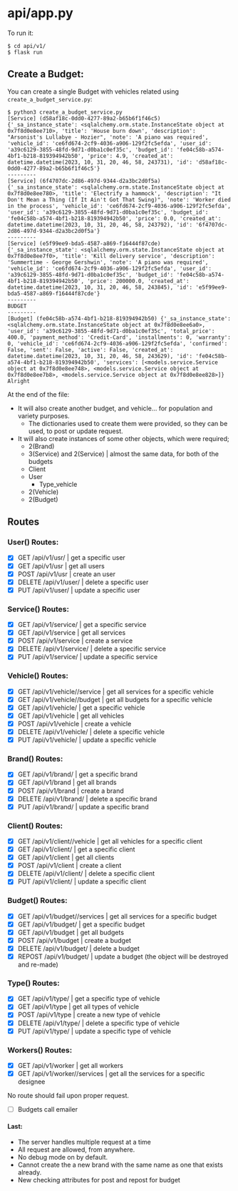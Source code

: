 # api/app.py

To run it:
```
$ cd api/v1/
$ flask run
```
## Create a Budget:
You can create a single Budget with vehicles related using `create_a_budget_service.py`:
```
$ python3 create_a_budget_service.py 
[Service] (d58af18c-0dd0-4277-89a2-b65b6f1f46c5) {'_sa_instance_state': <sqlalchemy.orm.state.InstanceState object at 0x7f8d0e8ee710>, 'title': 'House burn down', 'description': "Arsonist's Lullabye - Hozier", 'note': 'A piano was required', 'vehicle_id': 'ce6fd674-2cf9-4036-a906-129f2fc5efda', 'user_id': 'a39c6129-3855-48fd-9d71-d0ba1c0ef35c', 'budget_id': 'fe04c58b-a574-4bf1-b218-819394942b50', 'price': 4.9, 'created_at': datetime.datetime(2023, 10, 31, 20, 46, 58, 243731), 'id': 'd58af18c-0dd0-4277-89a2-b65b6f1f46c5'}
---------
[Service] (6f4707dc-2d86-497d-9344-d2a3bc2d0f5a) {'_sa_instance_state': <sqlalchemy.orm.state.InstanceState object at 0x7f8d0e8ee780>, 'title': 'Electrify a hammock', 'description': "It Don't Mean a Thing (If It Ain't Got That Swing)", 'note': 'Worker died in the process', 'vehicle_id': 'ce6fd674-2cf9-4036-a906-129f2fc5efda', 'user_id': 'a39c6129-3855-48fd-9d71-d0ba1c0ef35c', 'budget_id': 'fe04c58b-a574-4bf1-b218-819394942b50', 'price': 0.0, 'created_at': datetime.datetime(2023, 10, 31, 20, 46, 58, 243792), 'id': '6f4707dc-2d86-497d-9344-d2a3bc2d0f5a'}
---------
[Service] (e5f99ee9-bda5-4587-a869-f16444f87cde) {'_sa_instance_state': <sqlalchemy.orm.state.InstanceState object at 0x7f8d0e8ee7f0>, 'title': 'Kill delivery service', 'description': 'Summertime - George Gershwin', 'note': 'A piano was required', 'vehicle_id': 'ce6fd674-2cf9-4036-a906-129f2fc5efda', 'user_id': 'a39c6129-3855-48fd-9d71-d0ba1c0ef35c', 'budget_id': 'fe04c58b-a574-4bf1-b218-819394942b50', 'price': 200000.0, 'created_at': datetime.datetime(2023, 10, 31, 20, 46, 58, 243845), 'id': 'e5f99ee9-bda5-4587-a869-f16444f87cde'}
---------
BUDGET
---------
[Budget] (fe04c58b-a574-4bf1-b218-819394942b50) {'_sa_instance_state': <sqlalchemy.orm.state.InstanceState object at 0x7f8d0e8ee6a0>, 'user_id': 'a39c6129-3855-48fd-9d71-d0ba1c0ef35c', 'total_price': 400.0, 'payment_method': 'Credit-Card', 'installments': 0, 'warranty': 0, 'vehicle_id': 'ce6fd674-2cf9-4036-a906-129f2fc5efda', 'confirmed': False, 'sent': False, 'active': False, 'created_at': datetime.datetime(2023, 10, 31, 20, 46, 58, 243629), 'id': 'fe04c58b-a574-4bf1-b218-819394942b50', 'services': [<models.service.Service object at 0x7f8d0e8ee748>, <models.service.Service object at 0x7f8d0e8ee7b8>, <models.service.Service object at 0x7f8d0e8ee828>]}
Alright
```
At the end of the file:
* It will also create another budget, and vehicle... for population and variety purposes.
	* The dictionaries used to create them were provided, so they can be used, to post or update request.
* It will also create instances of some other objects, which were required;
	* 2(Brand)
	* 3(Service) and 2(Service) | almost the same data, for both of the budgets
	* Client
	* User
        * Type_vehicle
	* 2(Vehicle)
	* 2(Budget)


## Routes
### User() Routes:
- [x] GET /api/v1/usr/<usrId> | get a specific user
- [x] GET /api/v1/usr | get all users
- [x] POST /api/v1/usr | create an user
- [x] DELETE /api/v1/user/<usrId> | delete a specific user
- [x] PUT /api/v1/user/<usrId> | update a specific user

### Service() Routes:
- [x] GET /api/v1/service/<scId> | get a specific service
- [x] GET /api/v1/service | get all services 
- [x] POST /api/v1/service | create a service
- [x] DELETE /api/v1/service/<scId> | delete a specific service
- [x] PUT /api/v1/service/<scId> | update a specific service

### Vehicle() Routes:
- [x] GET /api/v1/vehicle/<veId>/service | get all services for a specific vehicle
- [x] GET /api/v1/vehicle/<veId>/budget | get all budgets for a specific vehicle
- [x] GET /api/v1/vehicle/<velId> | get a specific vehicle
- [x] GET /api/v1/vehicle | get all vehicles
- [x] POST /api/v1/vehicle | create a vehicle
- [x] DELETE /api/v1/vehicle/<veId> | delete a specific vehicle
- [x] PUT /api/v1/vehicle/<veId> | update a specific vehicle

### Brand() Routes:
- [x] GET /api/v1/brand/<brId> | get a specific brand
- [x] GET /api/v1/brand | get all brands
- [x] POST /api/v1/brand | create a brand
- [x] DELETE /api/v1/brand/<brId> | delete a specific brand
- [x] PUT /api/v1/brand/<brId> | update a specific brand

### Client() Routes:
- [x] GET /api/v1/client/<clnId>/vehicle | get all vehicles for a specific client
- [x] GET /api/v1/client/<clnId> | get a specific client
- [x] GET /api/v1/client | get all clients
- [x] POST /api/v1/client | create a client
- [x] DELETE /api/v1/client/<clnId> | delete a specific client
- [x] PUT /api/v1/client/<clId> | update a specific client

### Budget() Routes:
- [x] GET /api/v1/budget/<bdgtId>/services | get all services for a specific budget
- [x] GET /api/v1/budget/<bdgtId> | get a specific budget
- [x] GET /api/v1/budget | get all budgets
- [x] POST /api/v1/budget | create a budget
- [x] DELETE /api/v1/budget/<bdgtId> | delete a budget
- [x] REPOST /api/v1/budget/<bdgtId> | update a budget (the object will be destroyed and re-made)

### Type() Routes:
- [x] GET /api/v1/type/<tId> | get a specific type of vehicle
- [x] GET /api/v1/type | get all types of vehicle
- [x] POST /api/v1/type | create a new type of vehicle
- [x] DELETE /api/v1/type/<tId> | delete a specific type of vehicle
- [x] PUT /api/v1/type/<tId> | update a specific type of vehicle

### Workers() Routes:
- [x] GET /api/v1/worker | get all workers
- [x] GET /api/v1/worker/<dsgnId>/services | get all the services for a specific designee

No route should fail upon proper request.

- [ ] Budgets call emailer
#### Last:
- The server handles multiple request at a time
- All request are allowed, from anywhere.
- No debug mode on by default.
- Cannot create the a new brand with the same name as one that exists already.
- New checking attributes for post and repost for budget
